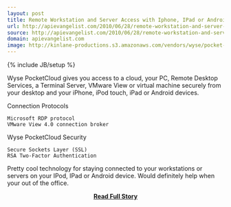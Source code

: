 ```yaml
---
layout: post
title: Remote Workstation and Server Access with Iphone, IPad or Android
url: http://apievangelist.com/2010/06/28/remote-workstation-and-server-cloud-access-with-iphone-ipad-or-android/
source: http://apievangelist.com/2010/06/28/remote-workstation-and-server-cloud-access-with-iphone-ipad-or-android/
domain: apievangelist.com
image: http://kinlane-productions.s3.amazonaws.com/vendors/wyse/pocket-cloud.PNG
---
```

{% include JB/setup %}<p>Wyse PocketCloud gives you access to a cloud, your PC, Remote Desktop Services, a Terminal Server, VMware View or virtual machine securely from your desktop and your iPhone, iPod touch, iPad or Android devices.

Connection Protocols

	Microsoft RDP protocol
	VMware View 4.0 connection broker

Wyse PocketCloud Security 

	Secure Sockets Layer (SSL)
	RSA Two-Factor Authentication

Pretty cool technology for staying connected to your workstations or servers on your IPod, IPad or Android device. Would definitely help when your out of the office.</p>
<center><p><a href="http://apievangelist.com/2010/06/28/remote-workstation-and-server-cloud-access-with-iphone-ipad-or-android/" style='padding:25px; font-sze:18px; font-weight: bold;'>Read Full Story</a></p></center>
